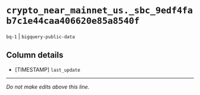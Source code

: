 # `crypto_near_mainnet_us._sbc_9edf4fab7c1e44caa406620e85a8540f`
`bq-1` | `bigquery-public-data`

## Column details
* [TIMESTAMP] `last_update`

-------------------------------------------------------------------------------
*Do not make edits above this line.*
